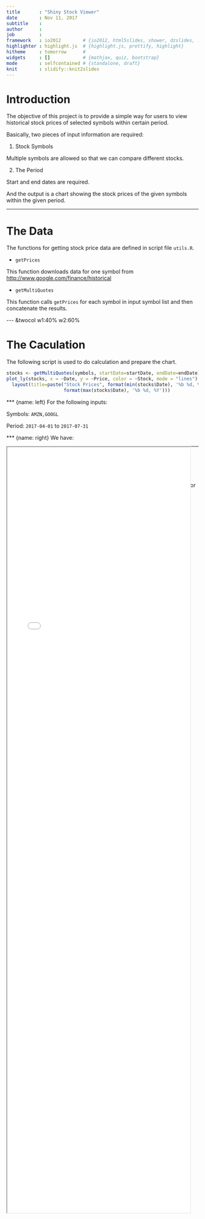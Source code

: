 ```yaml
---
title       : "Shiny Stock Viewer"
date        : Nov 11, 2017
subtitle    : 
author      : 
job         : 
framework   : io2012        # {io2012, html5slides, shower, dzslides, ...}
highlighter : highlight.js  # {highlight.js, prettify, highlight}
hitheme     : tomorrow      # 
widgets     : []            # {mathjax, quiz, bootstrap}
mode        : selfcontained # {standalone, draft}
knit        : slidify::knit2slides
---
```




# Introduction

The objective of this project is to provide a simple way for users to view historical stock prices of selected symbols within certain period.

Basically, two pieces of input information are required:

1. Stock Symbols

>>
   Multiple symbols are allowed so that we can compare different stocks.

2. The Period

>>
   Start and end dates are required.

And the output is a chart showing the stock prices of the given symbols within the given period.

---
# The Data

The functions for getting stock price data are defined in script file `utils.R`.

- `getPrices`

>>
   This function downloads data for one symbol from http://www.google.com/finance/historical

- `getMultiQuotes`

>>
   This function calls `getPrices` for each symbol in input symbol list and then concatenate the results.

--- &twocol w1:40% w2:60%
# The Caculation

The following script is used to do calculation and prepare the chart.


```r
stocks <- getMultiQuotes(symbols, startDate=startDate, endDate=endDate)
plot_ly(stocks, x = ~Date, y = ~Price, color = ~Stock, mode = "lines") %>%
  layout(title=paste("Stock Prices", format(min(stocks$Date), '%b %d, %Y'), "to",
                     format(max(stocks$Date), '%b %d, %Y')))
```

*** {name: left}
For the following inputs:

Symbols: `AMZN,GOOGL`

Period: `2017-04-01` to `2017-07-31`

*** {name: right}
We have:


<iframe src="demo.html" style="position:absolute;height:50%;width:50%"></iframe>


---
# The App


The chart has a side bar layout. The sidebar panel contains the controls for setting the symbols and the period. The main panel contains the result which is a plotly interactive chart showing the stock prices.

The app can accessed via:

http://steven0deng.shinyapps.io/a_simple_stock_view


